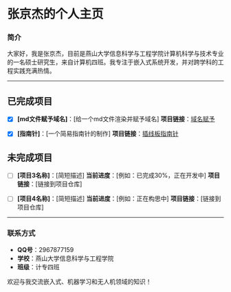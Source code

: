 # 张京杰的个人主页

### 简介

大家好，我是张京杰，目前是燕山大学信息科学与工程学院计算机科学与技术专业的一名硕士研究生，来自计算机四班。我专注于嵌入式系统开发，并对跨学科的工程实践充满热情。

---

## 已完成项目

- [X] **[md文件赋予域名]**：[给一个md文件渲染并赋予域名]
   **项目链接**：[域名赋予](https://tgoe-1.github.io/buildamdweb/)

- [X] **[指南针]**：[一个简易指南针的制作]
   **项目链接**：[插线板指南针](https://tgoe-1.github.io/yanbo/)

## 未完成项目

- [ ] **[项目3名称]**：[简短描述]
   **当前进度**：[例如：已完成30%，正在开发中]
   **项目链接**：[链接到项目仓库]

- [ ] **[项目4名称]**：[简短描述]
   **当前进度**：[例如：正在构思中]
   **项目链接**：[链接到项目仓库]

---

### 联系方式

* **QQ号**：2967877159
* **学校**：燕山大学信息科学与工程学院
* **班级**：计专四班

欢迎与我交流嵌入式、机器学习和无人机领域的知识！
